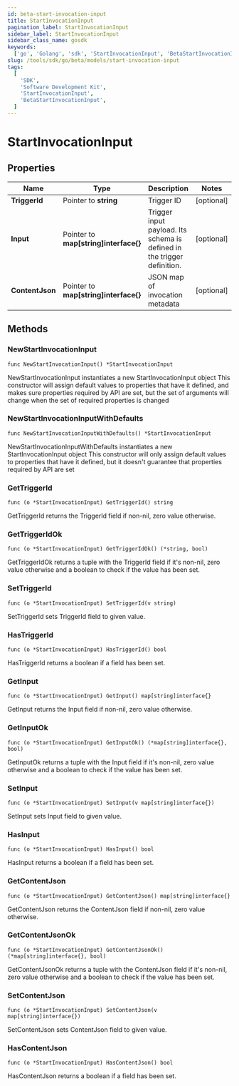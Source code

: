 ```yaml
---
id: beta-start-invocation-input
title: StartInvocationInput
pagination_label: StartInvocationInput
sidebar_label: StartInvocationInput
sidebar_class_name: gosdk
keywords:
  ['go', 'Golang', 'sdk', 'StartInvocationInput', 'BetaStartInvocationInput']
slug: /tools/sdk/go/beta/models/start-invocation-input
tags:
  [
    'SDK',
    'Software Development Kit',
    'StartInvocationInput',
    'BetaStartInvocationInput',
  ]
---
```


# StartInvocationInput

## Properties

| Name | Type | Description | Notes |
| --- | --- | --- | --- |
| **TriggerId** | Pointer to **string** | Trigger ID | [optional] |
| **Input** | Pointer to **map[string]interface{}** | Trigger input payload. Its schema is defined in the trigger definition. | [optional] |
| **ContentJson** | Pointer to **map[string]interface{}** | JSON map of invocation metadata | [optional] |

## Methods

### NewStartInvocationInput

`func NewStartInvocationInput() *StartInvocationInput`

NewStartInvocationInput instantiates a new StartInvocationInput object This constructor will assign default values to properties that have it defined, and makes sure properties required by API are set, but the set of arguments will change when the set of required properties is changed

### NewStartInvocationInputWithDefaults

`func NewStartInvocationInputWithDefaults() *StartInvocationInput`

NewStartInvocationInputWithDefaults instantiates a new StartInvocationInput object This constructor will only assign default values to properties that have it defined, but it doesn't guarantee that properties required by API are set

### GetTriggerId

`func (o *StartInvocationInput) GetTriggerId() string`

GetTriggerId returns the TriggerId field if non-nil, zero value otherwise.

### GetTriggerIdOk

`func (o *StartInvocationInput) GetTriggerIdOk() (*string, bool)`

GetTriggerIdOk returns a tuple with the TriggerId field if it's non-nil, zero value otherwise and a boolean to check if the value has been set.

### SetTriggerId

`func (o *StartInvocationInput) SetTriggerId(v string)`

SetTriggerId sets TriggerId field to given value.

### HasTriggerId

`func (o *StartInvocationInput) HasTriggerId() bool`

HasTriggerId returns a boolean if a field has been set.

### GetInput

`func (o *StartInvocationInput) GetInput() map[string]interface{}`

GetInput returns the Input field if non-nil, zero value otherwise.

### GetInputOk

`func (o *StartInvocationInput) GetInputOk() (*map[string]interface{}, bool)`

GetInputOk returns a tuple with the Input field if it's non-nil, zero value otherwise and a boolean to check if the value has been set.

### SetInput

`func (o *StartInvocationInput) SetInput(v map[string]interface{})`

SetInput sets Input field to given value.

### HasInput

`func (o *StartInvocationInput) HasInput() bool`

HasInput returns a boolean if a field has been set.

### GetContentJson

`func (o *StartInvocationInput) GetContentJson() map[string]interface{}`

GetContentJson returns the ContentJson field if non-nil, zero value otherwise.

### GetContentJsonOk

`func (o *StartInvocationInput) GetContentJsonOk() (*map[string]interface{}, bool)`

GetContentJsonOk returns a tuple with the ContentJson field if it's non-nil, zero value otherwise and a boolean to check if the value has been set.

### SetContentJson

`func (o *StartInvocationInput) SetContentJson(v map[string]interface{})`

SetContentJson sets ContentJson field to given value.

### HasContentJson

`func (o *StartInvocationInput) HasContentJson() bool`

HasContentJson returns a boolean if a field has been set.
